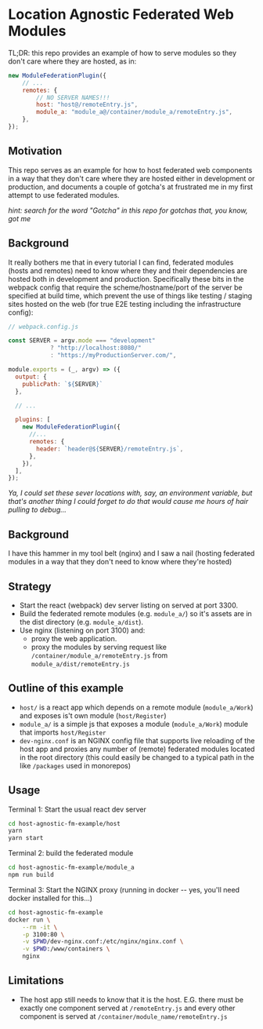 # Location Agnostic Federated Web Modules

TL;DR: this repo provides an example of how to serve modules so they don't care
where they are hosted, as in:

```js
new ModuleFederationPlugin({
    // ...
    remotes: {
        // NO SERVER NAMES!!!
        host: "host@/remoteEntry.js",
        module_a: "module_a@/container/module_a/remoteEntry.js",
    },
});
```

## Motivation

This repo serves as an example for how to host federated web components in a way
that they don't care where they are hosted either in development or production,
and documents a couple of gotcha's at frustrated me in my first attempt to use
federated modules.

_hint: search for the word "Gotcha" in this repo for gotchas that, you know, got me_

## Background

It really bothers me that in every tutorial I can find, federated modules (hosts
and remotes) need to know where they and their dependencies are hosted both in
development and production. Specifically these bits in the webpack config that
require the scheme/hostname/port of the server be specified at build time,
which prevent the use of things like testing / staging sites hosted on the web (for
true E2E testing including the infrastructure config):

```js
// webpack.config.js

const SERVER = argv.mode === "development"
            ? "http://localhost:8080/"
            : "https://myProductionServer.com/",

module.exports = (_, argv) => ({
  output: {
    publicPath: `${SERVER}`
  },

  // ...

  plugins: [
    new ModuleFederationPlugin({
      //...
      remotes: {
        header: `header@${SERVER}/remoteEntry.js`,
      },
    }),
  ],
});
```

_Ya, I could set these sever locations with, say, an environment variable, but that's another thing I could forget to do that would cause me hours of hair pulling to debug..._

## Background

I have this hammer in my tool belt (nginx) and I saw a nail (hosting federated modules in a way that they don't need to know where they're hosted)

## Strategy

-   Start the react (webpack) dev server listing on served at port 3300.
-   Build the federated remote modules (e.g. `module_a/`) so it's assets are in
    the dist directory (e.g. `module_a/dist`).
-   Use nginx (listening on port 3100) and:
    -   proxy the web application.
    -   proxy the modules by serving request like `/container/module_a/remoteEntry.js`
        from `module_a/dist/remoteEntry.js`

## Outline of this example

-   `host/` is a react app which depends on a remote module (`module_a/Work`) and
    exposes is't own module (`host/Register`)
-   `module_a/` is a simple js that exposes a module (`module_a/Work`) module that imports
    `host/Register`
-   `dev-nginx.conf` is an NGINX config file that supports live reloading of the
    host app and proxies any number of (remote) federated modules located in the
    root directory (this could easily be changed to a typical path in the like
    `/packages` used in monorepos)

## Usage

Terminal 1: Start the usual react dev server

```sh
cd host-agnostic-fm-example/host
yarn
yarn start
```

Terminal 2: build the federated module

```sh
cd host-agnostic-fm-example/module_a
npm run build
```

Terminal 3: Start the NGINX proxy (running in docker -- yes, you'll need docker installed for this...)

```sh
cd host-agnostic-fm-example
docker run \
    --rm -it \
    -p 3100:80 \
    -v $PWD/dev-nginx.conf:/etc/nginx/nginx.conf \
    -v $PWD:/www/containers \
    nginx
```

## Limitations

-   The host app still needs to know that it is the host. E.G. there must be
    exactly one component served at `/remoteEntry.js` and every other component is
    served at `/container/module_name/remoteEntry.js`
